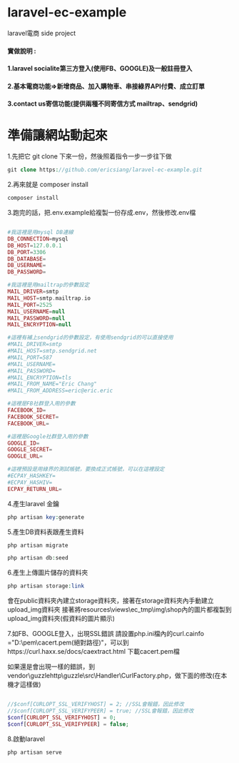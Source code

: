 # laravel-ec-example
laravel電商 side project

#### 實做說明 :
#### 1.laravel socialite第三方登入(使用FB、GOOGLE)及一般註冊登入
#### 2.基本電商功能=>新增商品、加入購物車、串接綠界API付費、成立訂單
#### 3.contact us寄信功能(提供兩種不同寄信方式 mailtrap、sendgrid)

# 準備讓網站動起來

1.先把它 git clone 下來一份，然後照着指令一步一步往下做
```php
git clone https://github.com/ericsiang/laravel-ec-example.git
```

2.再來就是 composer install

```php
composer install
```

3.跑完的話，把.env.example給複製一份存成.env，然後修改.env檔

```php

#我這裡是用mysql DB連線
DB_CONNECTION=mysql
DB_HOST=127.0.0.1
DB_PORT=3306
DB_DATABASE=
DB_USERNAME=
DB_PASSWORD=

#我這裡是用mailtrap的參數設定
MAIL_DRIVER=smtp
MAIL_HOST=smtp.mailtrap.io
MAIL_PORT=2525
MAIL_USERNAME=null
MAIL_PASSWORD=null
MAIL_ENCRYPTION=null

#這裡有補上sendgrid的參數設定，有使用sendgrid的可以直接使用
#MAIL_DRIVER=smtp
#MAIL_HOST=smtp.sendgrid.net
#MAIL_PORT=587
#MAIL_USERNAME=
#MAIL_PASSWORD=
#MAIL_ENCRYPTION=tls
#MAIL_FROM_NAME="Eric Chang"
#MAIL_FROM_ADDRESS=eric@eric.eric

#這裡是FB社群登入用的參數
FACEBOOK_ID=
FACEBOOK_SECRET=
FACEBOOK_URL=

#這裡是Google社群登入用的參數
GOOGLE_ID=
GOOGLE_SECRET=
GOOGLE_URL=

#這裡預設是用綠界的測試帳號，要換成正式帳號，可以在這裡設定
#ECPAY_HASHKEY=
#ECPAY_HASHIV=
ECPAY_RETURN_URL=
```

4.產生laravel 金鑰
```php
php artisan key:generate
```

5.產生DB資料表跟產生資料
```php
php artisan migrate

php artisan db:seed
```

6.產生上傳圖片儲存的資料夾
```php
php artisan storage:link
```
會在public資料夾內建立storage資料夾，接著在storage資料夾內手動建立upload_img資料夾
接著將resources\views\ec_tmp\img\shop內的圖片都複製到upload_img資料夾(假資料的圖片顯示)

7.如FB、GOOGLE登入，出現SSL錯誤
請設置php.ini檔內的curl.cainfo ="D:\pem\cacert.pem(絕對路徑)"，可以到https://curl.haxx.se/docs/caextract.html 下載cacert.pem檔

如果還是會出現一樣的錯誤，到vendor\guzzlehttp\guzzle\src\Handler\CurlFactory.php，做下面的修改(在本機才這樣做)

```php

//$conf[CURLOPT_SSL_VERIFYHOST] = 2; //SSL會報錯，因此修改
//$conf[CURLOPT_SSL_VERIFYPEER] = true; //SSL會報錯，因此修改
$conf[CURLOPT_SSL_VERIFYHOST] = 0;
$conf[CURLOPT_SSL_VERIFYPEER] = false;

```

8.啟動laravel
```php
php artisan serve
```
